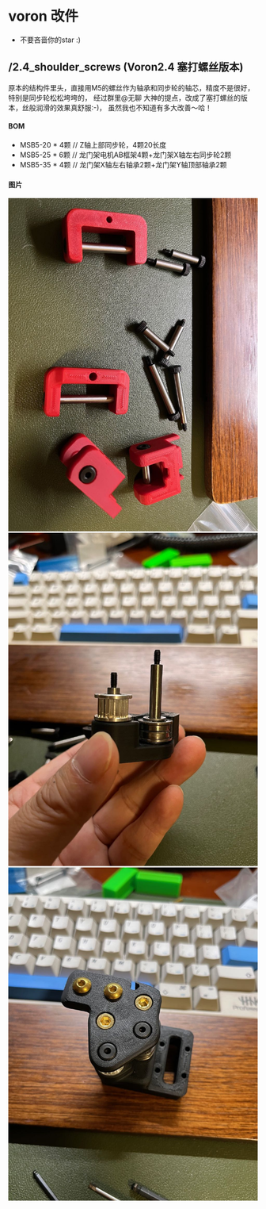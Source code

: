 # voron 改件

* 不要吝啬你的star :)

## /2.4_shoulder_screws (Voron2.4 塞打螺丝版本)

原本的结构件里头，直接用M5的螺丝作为轴承和同步轮的轴芯，精度不是很好，特别是同步轮松松垮垮的，
经过群里@无聊 大神的提点，改成了塞打螺丝的版本，丝般润滑的效果真舒服:-)，
虽然我也不知道有多大改善～哈！

#### BOM

* MSB5-20 * 4颗 // Z轴上部同步轮，4颗20长度
* MSB5-25 * 6颗 // 龙门架电机AB框架4颗+龙门架X轴左右同步轮2颗
* MSB5-35 * 4颗 // 龙门架X轴左右轴承2颗+龙门架Y轴顶部轴承2颗

#### 图片

![](./2.4_shoulder_screws/img/IMG_3194.jpeg)
![](./2.4_shoulder_screws/img/IMG_3195.jpeg)
![](./2.4_shoulder_screws/img/IMG_3196.jpeg)